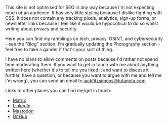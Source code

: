 This site is not optimised for SEO in any way because I'm not expecting much of an audience. It has very little styling because I dislike fighting with CSS. It does not contain any tracking pixels, analytics, sign-up forms, or newsletter links because I feel like it would be hypocritical to do so whilst writing about privacy and security.

Here you can find my ramblings on tech, privacy, OSINT, and cybersecurity - see the "Blog" section. I'm gradually updating the Photography section - feel free to take a gander if that's your sort of thing.

I have no plans to allow comments on posts because I'd rather not spend time moderating them. If you want to get in touch with me about anything written here (whether it's to tell me you liked it and want to discuss it further, have a question, or because you want to argue with me and tell me I'm wrong), you can send an email to <jackfitzsimons@tutanota.com>

Links to other places you can find me/get in touch:

- [Matrix](https://matrix.to/#/@user:jfitzsimo)
- [LinkedIn](https://dk.linkedin.com/in/jacklukefitzsimons)
- [Mastodon](https://infosec.exchange/@jfitzsimo)
- [GitHub](https://github.com/fitzsimonsjl)